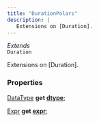 ```yaml
---
title: "DurationPolars"
description: |
   Extensions on [Duration].
---
```

*Extends*  
<code>Duration</code>

 Extensions on [Duration].

### Properties
<dl>
<dt>

<span class="dart-code">[DataType] <strong>get [dtype](dtype)</strong>;</span>
</dt>
<dt>

<span class="dart-code">[Expr] <strong>get [expr](expr)</strong>;</span>
</dt>
</dl>


[DataType]: /reference/classes/datatype/
[Expr]: /reference/classes/expr/